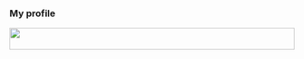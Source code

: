 ### My profile

<img src="https://media2.giphy.com/media/KHh7jLrG6gIXBTnxsp/giphy.gif" width="100%" height="10%">
